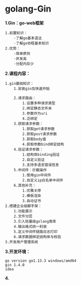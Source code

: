 # golang-Gin

**1.Gin：go-web框架**

    1.前置知识：
        ·了解go基本语法
        ·了解go协程基本知识
    2.优势：
        ·简单原则
        ·并发高
        ·分配内存少

**2.课程内容：**
    
    1.gin基础知识：
        1.安装gin及快速开始
            
        2.请求路由：
            1.设置多种请求类型
            2.绑定静态文件夹
            3.参数作为uri
            4.泛绑定
        3.获取请求参数：
            1.获取get请求参数
            2.获取post请求参数
            3.获取body值
            4.获取参数bind绑定结构
        4.验证请求参数：
            1.结构体binding验证
            2.自定义验证
            3.支持多语言错误信息
        5.中间件：拦截操作
            1.使用gin中间件
            2.自定义ip白名单中间件
        6.其他补充：
            1.优雅关停
            2.模板渲染
            3.自动证书
    2.搭建企业级脚手架：
        1.功能展示
        2.文件分层
        3.引入轻量级golang类库
        4.输出格式统一封装
        5.定义中间件链路日志打印
        6.请求数据绑定结构体与校验
    3.开发用户管理系统
    
**3.开发环境：**
    
    go version go1.13.3 windows/amd64
    gin 1.4.0    
    idea
    
**4.**
          
